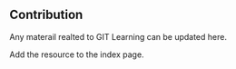 ## Contribution

Any materail realted to GIT Learning can be updated here.

Add the resource to the index page.
